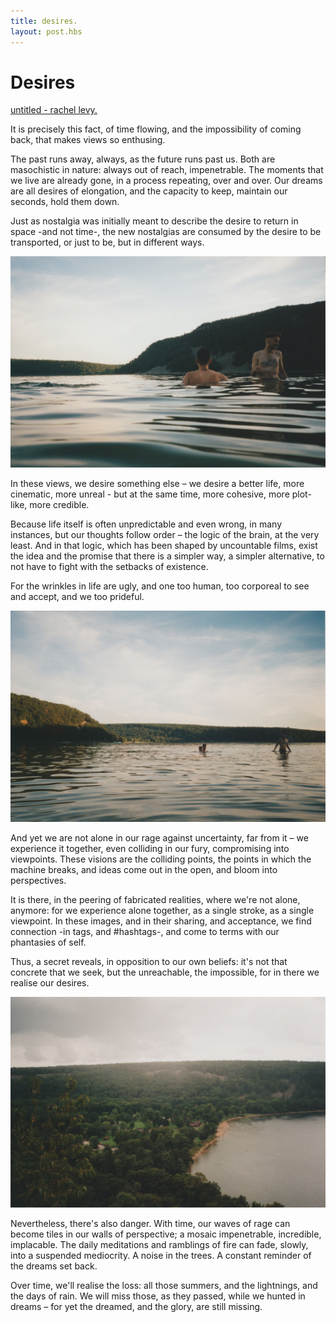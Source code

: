 ```yaml
---
title: desires.
layout: post.hbs
---
```


# Desires

[untitled - rachel levy.](https://www.flickr.com/photos/127269674@N04)

It is precisely this fact, of time flowing, and the impossibility of coming back, that makes views so enthusing.

The past runs away, always, as the future runs past us. Both are masochistic in nature: always out of reach, impenetrable. The moments that we live are already gone, in a process repeating, over and over. Our dreams are all desires of elongation, and the capacity to keep, maintain our seconds, hold them down.

Just as nostalgia was initially meant to describe the desire to return in space -and not time-, the new nostalgias are consumed by the desire to be transported, or just to be, but in different ways.

![untitled - rachel levy](../media/posts/desires1.jpg)

In these views, we desire something else – we desire a better life, more cinematic, more unreal - but at the same time, more cohesive, more plot-like, more credible.

Because life itself is often unpredictable and even wrong, in many instances, but our thoughts follow order – the logic of the brain, at the very least. And in that logic, which has been shaped by uncountable films, exist the idea and the promise that there is a simpler way, a simpler alternative, to not have to fight with the setbacks of existence.

For the wrinkles in life are ugly, and one too human, too corporeal to see and accept, and we too prideful.

![untitled - rachel levy](../media/posts/desires2.jpg)

And yet we are not alone in our rage against uncertainty, far from it – we experience it together, even colliding in our fury, compromising into viewpoints. These visions are the colliding points, the points in which the machine breaks, and ideas come out in the open, and bloom into perspectives.

It is there, in the peering of fabricated realities, where we're not alone, anymore: for we experience alone together, as a single stroke, as a single viewpoint. In these images, and in their sharing, and acceptance, we find connection -in tags, and #hashtags-, and come to terms with our phantasies of self.

Thus, a secret reveals, in opposition to our own beliefs: it's not that concrete that we seek, but the unreachable, the impossible, for in there we realise our desires.

![untitled - rachel levy](../media/posts/desires3.jpg)

Nevertheless, there's also danger. With time, our waves of rage can become tiles in our walls of perspective; a mosaic impenetrable, incredible, implacable. The daily meditations and ramblings of fire can fade, slowly, into a suspended mediocrity. A noise in the trees. A constant reminder of the dreams set back.

Over time, we'll realise the loss: all those summers, and the lightnings, and the days of rain. We will miss those, as they passed, while we hunted in dreams – for yet the dreamed, and the glory, are still missing.
